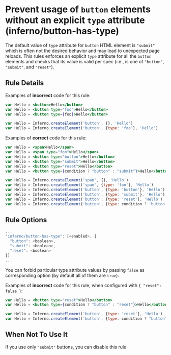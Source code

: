 # Prevent usage of `button` elements without an explicit `type` attribute (inferno/button-has-type)

The default value of `type` attribute for `button` HTML element is `"submit"` which is often not the desired behavior and may lead to unexpected page reloads.
This rules enforces an explicit `type` attribute for all the `button` elements and checks that its value is valid per spec (i.e., is one of `"button"`, `"submit"`, and `"reset"`).

## Rule Details

Examples of **incorrect** code for this rule:

```jsx
var Hello = <button>Hello</button>
var Hello = <button type="foo">Hello</button>
var Hello = <button type={foo}>Hello</button>

var Hello = Inferno.createElement('button', {}, 'Hello')
var Hello = Inferno.createElement('button', {type: 'foo'}, 'Hello')
```

Examples of **correct** code for this rule:

```jsx
var Hello = <span>Hello</span>
var Hello = <span type="foo">Hello</span>
var Hello = <button type="button">Hello</button>
var Hello = <button type="submit">Hello</button>
var Hello = <button type="reset">Hello</button>
var Hello = <button type={condition ? "button" : "submit"}>Hello</button>

var Hello = Inferno.createElement('span', {}, 'Hello')
var Hello = Inferno.createElement('span', {type: 'foo'}, 'Hello')
var Hello = Inferno.createElement('button', {type: 'button'}, 'Hello')
var Hello = Inferno.createElement('button', {type: 'submit'}, 'Hello')
var Hello = Inferno.createElement('button', {type: 'reset'}, 'Hello')
var Hello = Inferno.createElement('button', {type: condition ? 'button' : 'submit'}, 'Hello')
```

## Rule Options

```js
...
"inferno/button-has-type": [<enabled>, {
  "button": <boolean>,
  "submit": <boolean>,
  "reset": <boolean>
}]
...
```

You can forbid particular type attribute values by passing `false` as corresponding option (by default all of them are `true`).

Examples of **incorrect** code for this rule, when configured with `{ "reset": false }`:

```jsx
var Hello = <button type="reset">Hello</button>
var Hello = <button type={condition ? "button" : "reset"}>Hello</button>

var Hello = Inferno.createElement('button', {type: 'reset'}, 'Hello')
var Hello = Inferno.createElement('button', {type: condition ? "button" : "reset"}, 'Hello')
```

## When Not To Use It

If you use only `"submit"` buttons, you can disable this rule
